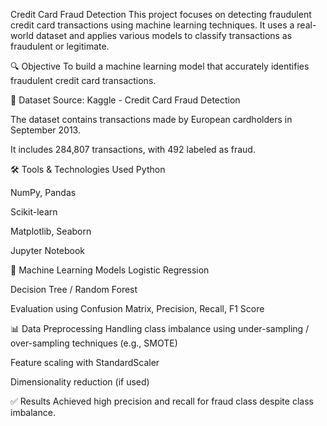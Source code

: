 Credit Card Fraud Detection
This project focuses on detecting fraudulent credit card transactions using machine learning techniques. It uses a real-world dataset and applies various models to classify transactions as fraudulent or legitimate.

🔍 Objective
To build a machine learning model that accurately identifies fraudulent credit card transactions.

📁 Dataset
Source: Kaggle - Credit Card Fraud Detection

The dataset contains transactions made by European cardholders in September 2013.

It includes 284,807 transactions, with 492 labeled as fraud.

🛠️ Tools & Technologies Used
Python

NumPy, Pandas

Scikit-learn

Matplotlib, Seaborn

Jupyter Notebook

🧠 Machine Learning Models
Logistic Regression

Decision Tree / Random Forest



Evaluation using Confusion Matrix, Precision, Recall, F1 Score

📊 Data Preprocessing
Handling class imbalance using under-sampling / over-sampling techniques (e.g., SMOTE)

Feature scaling with StandardScaler

Dimensionality reduction (if used)

✅ Results
Achieved high precision and recall for fraud class despite class imbalance.

